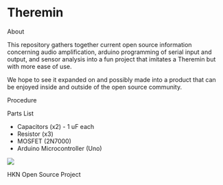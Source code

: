 # Theremin
About

This repository gathers together current open source information concerning audio amplification, arduino programming of serial input and output, and sensor analysis into a fun project that imitates a Theremin but with more ease of use.

We hope to see it expanded on and possibly made into a product that can be enjoyed inside and outside of the open source community.

Procedure

Parts List
* Capacitors (x2) - 1 uF each
* Resistor (x3)
* MOSFET (2N7000)
* Arduino Microcontroller (Uno)

![](http://i.cmpnet.com/audiodesignline/2010/discrete_audio_amplifier_basics_fig9.13.jpg)

HKN Open Source Project

